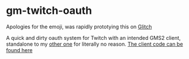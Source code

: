 # gm-twitch-oauth

Apologies for the emoji, was rapidly prototying this on [Glitch](https://glitch.com/about)

A quick and dirty oauth system for Twitch with an intended GMS2 client, standalone to my [other one](https://github.com/sidorakh/twitter-x-gm) for literally no reason. [The client code can be found here](https://mega.nz/file/kCpAWKQR#YfchpoQvFi_jAM64XC63W_wkEw2ywDqeaW2adWzf30w)
